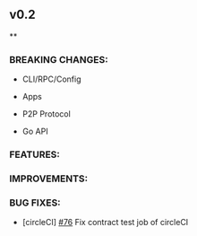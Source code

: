 ## v0.2

\*\*

### BREAKING CHANGES:

- CLI/RPC/Config

- Apps

- P2P Protocol

- Go API

### FEATURES:

### IMPROVEMENTS:

### BUG FIXES:
- [circleCI] [\#76](https://github.com/line/tendermint/pull/76) Fix contract test job of circleCI

